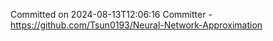 Committed on 2024-08-13T12:06:16 
Committer - https://github.com/Tsun0193/Neural-Network-Approximation